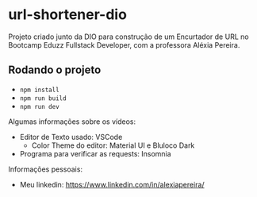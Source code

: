 # url-shortener-dio

Projeto criado junto da DIO para construção de um Encurtador de URL no Bootcamp Eduzz Fullstack Developer, com a professora Aléxia Pereira.

## Rodando o projeto

- `npm install`
- `npm run build`
- `npm run dev`

Algumas informações sobre os vídeos:

- Editor de Texto usado: VSCode
  - Color Theme do editor: Material UI e Bluloco Dark
- Programa para verificar as requests: Insomnia

Informações pessoais:

- Meu linkedin: https://www.linkedin.com/in/alexiapereira/

